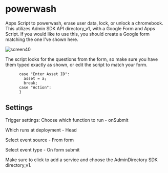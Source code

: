 # powerwash

Apps Script to powerwash, erase user data, lock, or unlock a chromebook. This utilizes Admin SDK API directory_v1, with a Google Form and Apps Script. 
If you would like to use this, you should create a Google form matching the one I've shown here. 

![screen40](https://github.com/TuRbii/powerwash/assets/16769806/464bf710-c1ca-4980-b671-e626531550af)


The script looks for the questions from the form, so make sure you have them typed exactly as shown, or edit the script to match your form.
```{ switch (q) {
      case "Enter Asset ID":
        asset = a;
        break;
      case "Action":
      }
```
## Settings

Trigger settings:
Choose which function to run - onSubmit  

Which runs at deployment - Head  

Select event source - From form  

Select event type - On form submit  


Make sure to click to add a service and choose the AdminDirectory SDK directory_v1.


